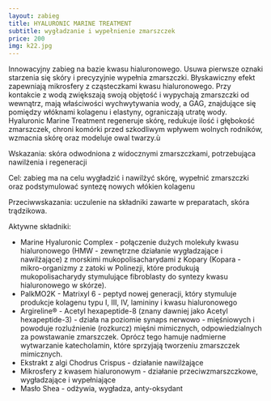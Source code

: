 ```yaml
---
layout: zabieg
title: HYALURONIC MARINE TREATMENT
subtitle: wygładzanie i wypełnienie zmarszczek
price: 200
img: k22.jpg
---
```

Innowacyjny zabieg na bazie kwasu hialuronowego. Usuwa pierwsze oznaki starzenia się skóry i precyzyjnie wypełnia zmarszczki. Błyskawiczny efekt zapewniają mikrosfery z cząsteczkami kwasu hialuronowego. Przy kontakcie z wodą zwiększają swoją objętość i wypychają zmarszczki od wewnątrz, mają właściwości wychwytywania wody, a GAG, znajdujące się pomiędzy włóknami kolagenu i elastyny, ograniczają utratę wody. Hyaluronic Marine Treatment regeneruje skórę, redukuje ilość i głębokość zmarszczek, chroni komórki przed szkodliwym wpływem wolnych rodników, wzmacnia skórę oraz modeluje owal twarzy.ù

Wskazania: skóra odwodniona z widocznymi zmarszczkami, potrzebująca nawilżenia i regeneracji

Cel: zabieg ma na celu wygładzić i nawilżyć skórę, wypełnić zmarszczki oraz podstymulować syntezę nowych włókien kolagenu

Przeciwwskazania: uczulenie na składniki zawarte w preparatach, skóra trądzikowa.

Aktywne składniki:

- Marine Hyaluronic Complex - połączenie dużych molekuły kwasu hialuronowego (HMW - zewnętrzne działanie wygładzające i nawilżające) z morskimi mukopolisacharydami z Kopary (Kopara - mikro-organizmy z zatoki w Polinezji, które produkują mukopolisacharydy stymulujące fibroblasty do syntezy kwasu hialuronowego w skórze).
- PalkMO2K - Matrixyl 6 - peptyd nowej generacji, który stymuluje produkcje kolagenu typu I, III, IV, lamininy i kwasu hialuronowego
- Argireline® - Acetyl hexapeptide-8 (znany dawniej jako Acetyl hexapeptide-3) - działa na poziomie synaps nerwowo - mięśniowych i powoduje rozluźnienie (rozkurcz) mięśni mimicznych, odpowiedzialnych za powstawanie zmarszczek. Oprócz tego hamuje nadmierne wytwarzanie katecholamin, które sprzyjają tworzeniu zmarszczek mimicznych.
- Ekstrakt z algi Chodrus Crispus - działanie nawilżające
- Mikrosfery z kwasem hialuronowym - działanie przeciwzmarszczkowe, wygładzające i wypełniające
- Masło Shea - odżywia, wygładza, anty-oksydant